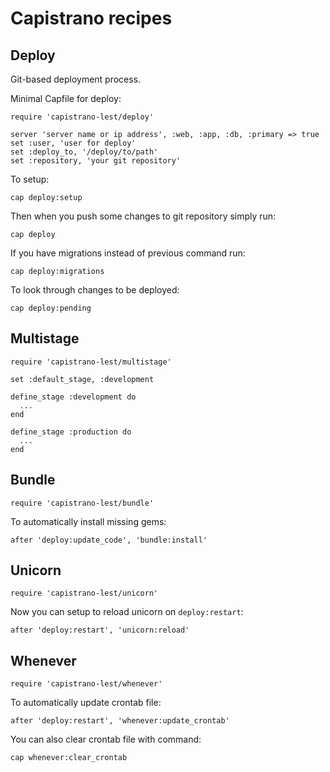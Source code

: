 Capistrano recipes
==================

Deploy
------

Git-based deployment process.

Minimal Capfile for deploy:

    require 'capistrano-lest/deploy'

    server 'server name or ip address', :web, :app, :db, :primary => true
    set :user, 'user for deploy'
    set :deploy_to, '/deploy/to/path'
    set :repository, 'your git repository'

To setup:

    cap deploy:setup

Then when you push some changes to git repository simply run:

    cap deploy

If you have migrations instead of previous command run:

    cap deploy:migrations

To look through changes to be deployed:

    cap deploy:pending

Multistage
----------

    require 'capistrano-lest/multistage'

    set :default_stage, :development

    define_stage :development do
      ...
    end

    define_stage :production do
      ...
    end

Bundle
------

    require 'capistrano-lest/bundle'

To automatically install missing gems:

    after 'deploy:update_code', 'bundle:install'

Unicorn
-------

    require 'capistrano-lest/unicorn'

Now you can setup to reload unicorn on `deploy:restart`:

    after 'deploy:restart', 'unicorn:reload'

Whenever
--------

    require 'capistrano-lest/whenever'

To automatically update crontab file:

    after 'deploy:restart', 'whenever:update_crontab'

You can also clear crontab file with command:

    cap whenever:clear_crontab
